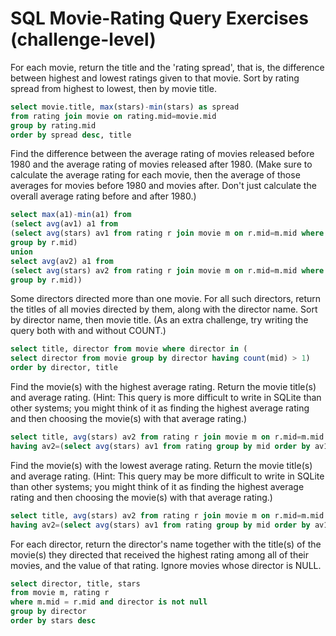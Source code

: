 # SQL Movie-Rating Query Exercises (challenge-level)

For each movie, return the title and the 'rating spread', that is, the difference between highest and lowest ratings given to that movie. Sort by rating spread from highest to lowest, then by movie title.
```sql
select movie.title, max(stars)-min(stars) as spread
from rating join movie on rating.mid=movie.mid
group by rating.mid
order by spread desc, title
```

Find the difference between the average rating of movies released before 1980 and the average rating of movies released after 1980. (Make sure to calculate the average rating for each movie, then the average of those averages for movies before 1980 and movies after. Don't just calculate the overall average rating before and after 1980.)
```sql
select max(a1)-min(a1) from
(select avg(av1) a1 from
(select avg(stars) av1 from rating r join movie m on r.mid=m.mid where m.year < 1980
group by r.mid)
union
select avg(av2) a1 from
(select avg(stars) av2 from rating r join movie m on r.mid=m.mid where m.year > 1980
group by r.mid))
```

Some directors directed more than one movie. For all such directors, return the titles of all movies directed by them, along with the director name. Sort by director name, then movie title. (As an extra challenge, try writing the query both with and without COUNT.)
```sql
select title, director from movie where director in (
select director from movie group by director having count(mid) > 1)
order by director, title
```

Find the movie(s) with the highest average rating. Return the movie title(s) and average rating. (Hint: This query is more difficult to write in SQLite than other systems; you might think of it as finding the highest average rating and then choosing the movie(s) with that average rating.)
```sql
select title, avg(stars) av2 from rating r join movie m on r.mid=m.mid group by r.mid
having av2=(select avg(stars) av1 from rating group by mid order by av1 desc limit 1)
```

Find the movie(s) with the lowest average rating. Return the movie title(s) and average rating. (Hint: This query may be more difficult to write in SQLite than other systems; you might think of it as finding the highest average rating and then choosing the movie(s) with that average rating.)
```sql
select title, avg(stars) av2 from rating r join movie m on r.mid=m.mid group by r.mid
having av2=(select avg(stars) av1 from rating group by mid order by av1 asc limit 1)
```

For each director, return the director's name together with the title(s) of the movie(s) they directed that received the highest rating among all of their movies, and the value of that rating. Ignore movies whose director is NULL.
```sql
select director, title, stars
from movie m, rating r
where m.mid = r.mid and director is not null
group by director 
order by stars desc
```

